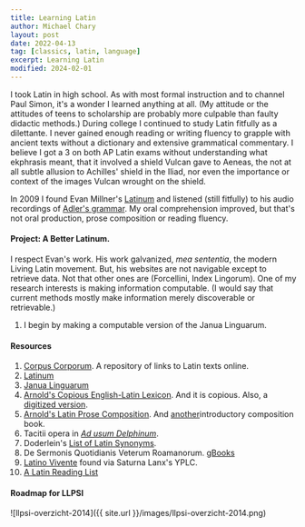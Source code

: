 ```yaml
---
title: Learning Latin
author: Michael Chary
layout: post
date: 2022-04-13
tag: [classics, latin, language]
excerpt: Learning Latin
modified: 2024-02-01
---
```


I took Latin in high school. As with most formal instruction and to channel Paul Simon, it's a wonder I learned anything at all. (My attitude or the attitudes of teens to scholarship are probably more culpable than faulty didactic methods.) During college I continued to study Latin fitfully as a dilettante. I never gained enough reading or writing fluency to grapple with ancient texts without a dictionary and extensive grammatical commentary. I believe I got a 3 on both AP Latin exams without understanding what ekphrasis meant, that it involved a shield Vulcan gave to Aeneas, the not at all subtle allusion to Achilles' shield in the Iliad, nor even the importance or context of the images Vulcan wrought on the shield.

In 2009 I found Evan Millner's <a href="https://www.latinum.org.uk/">Latinum</a> and listened (still fitfully) to his audio recordings of <a href="https://books.google.com/books/about/A_Practical_Grammar_of_the_Latin_Languag.html?id=GJgAAAAAYAAJ">Adler's grammar</a>. My oral comprehension improved, but that's not oral production, prose composition or reading fluency.

#### Project: A Better Latinum.

I respect Evan's work. His work galvanized, _mea sententia_, the modern Living Latin movement. But, his websites are not navigable except to retrieve data. Not that other ones are (Forcellini, Index Lingorum). One of my research interests is making information computable. (I would say that current methods mostly make information merely discoverable or retrievable.)

1. I begin by making a computable version of the Janua Linguarum.

#### Resources

1. <a href="https://www.mlat.uzh.ch/?lang=0">Corpus Corporum</a>. A repository of links to Latin texts online.
1. <a href="https://www.latinum.org.uk/">Latinum</a>
1. <a href="https://archive.org/details/janualinguarumreseratathegateoflan/page/n15/mode/2up">Janua Linguarum</a>
1. <a href="https://archive.org/details/copiouscriticale00ridduoft/page/n13/mode/2up">Arnold's Copious English-Latin Lexicon</a>. And it <emph>is</emph> copious. Also, a [digitized version](https://latin-dict.github.io/dictionaries/Riddle1864.html).
1. <a href="https://play.google.com/store/books/details?id=YoYAAAAAYAAJ&rdid=book-YoYAAAAAYAAJ&rdot=1">Arnold's Latin Prose Composition</a>. And <a href="https://play.google.com/books/reader?id=YoYAAAAAYAAJ&pg=GBS.PA13&hl=en">another</a>introductory composition book.
1. Tacitii opera in <a href="https://archive.org/details/tacitioperaomni00tacigoog/page/n7/mode/2up"><i>Ad usum Delphinum</i></a>.
1. Doderlein's <a href="https://www.gutenberg.org/files/33197/33197-h/33197-h.htm">List of Latin Synonyms</a>.
1. De Sermonis Quotidianis Veterum Roamanorum. [gBooks](https://ia801900.us.archive.org/24/items/preibisch-joannes-de-sermonis-cotidiani-formulis-quibusdam-veterum-romanorum/PREIBISCH%2C%20Joannes%20-%20De%20Sermonis%20Cotidiani%20Formulis%20Quibusdam%20Veterum%20Romanorum.pdf)
1. [Latino Vivente](https://drive.google.com/file/d/1Sc9TC6wRRKdHjpgP1_eAquv9htAh5eRR/view) found via Saturna Lanx's YPLC.
1. [A Latin Reading List](https://docs.google.com/spreadsheets/u/0/d/1TugURNkc0461IQoToKIlE4hnnbRykRYYxvrfl2X90No/htmlview?pli=1)

#### Roadmap for LLPSI

![llpsi-overzicht-2014]({{ site.url }}/images/llpsi-overzicht-2014.png)
